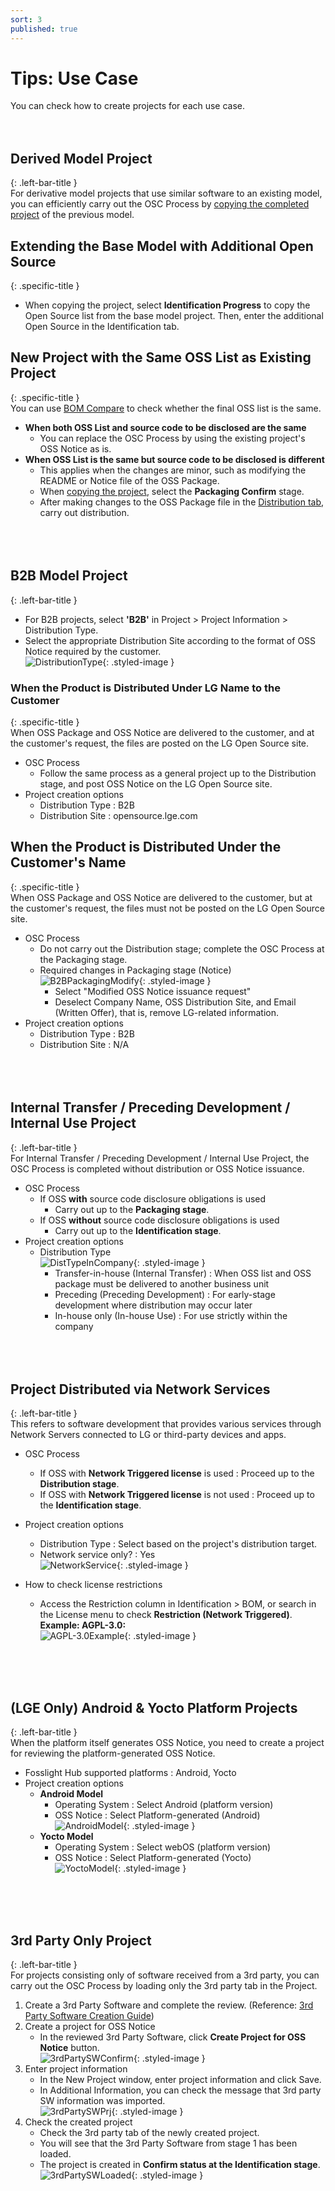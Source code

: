 ```yaml
---
sort: 3
published: true
---
```


# Tips: Use Case
You can check how to create projects for each use case.  
<br><br>

## Derived Model Project  
{: .left-bar-title }  
For derivative model projects that use similar software to an existing model,  
you can efficiently carry out the OSC Process by [copying the completed project](https://fosslight.org/hub-guide-en/tips/2_project/2_using_project_info/#project-copy) of the previous model.

## Extending the Base Model with Additional Open Source   
{: .specific-title }  
- When copying the project, select **Identification Progress** to copy the Open Source list from the base model project. Then, enter the additional Open Source in the Identification tab.  

## New Project with the Same OSS List as Existing Project   
{: .specific-title }  
You can use [BOM Compare](https://fosslight.org/hub-guide-en/tips/2_project/2_using_project_info/#bom-compare) to check whether the final OSS list is the same.<br>
- **When both OSS List and source code to be disclosed are the same**  
  - You can replace the OSC Process by using the existing project's OSS Notice as is.  
- **When OSS List is the same but source code to be disclosed is different**  
  - This applies when the changes are minor, such as modifying the README or Notice file of the OSS Package.    
  - When [copying the project](https://fosslight.org/hub-guide-en/tips/2_project/2_using_project_info/#project-copy), select the **Packaging Confirm** stage.  
  - After making changes to the OSS Package file in the [Distribution tab](https://fosslight.org/hub-guide/tips/2_project/5_distribution/#oss-package-%EC%88%98%EC%A0%95), carry out distribution.  
<br><br><br>  

## B2B Model Project  
{: .left-bar-title }  
- For B2B projects, select **'B2B'** in Project > Project Information > Distribution Type.  
- Select the appropriate Distribution Site according to the format of OSS Notice required by the customer.<br>
  ![DistributionType](../images/usecase/dist_type/distribution_type_site.png){: .styled-image } 
   
### When the Product is Distributed Under LG Name to the Customer  
{: .specific-title }  
When OSS Package and OSS Notice are delivered to the customer, and at the customer's request, the files are posted on the LG Open Source site.  
- OSC Process  
    - Follow the same process as a general project up to the Distribution stage, and post OSS Notice on the LG Open Source site.   
- Project creation options  
    - Distribution Type : B2B   
    - Distribution Site : opensource.lge.com  

## When the Product is Distributed Under the Customer's Name  
{: .specific-title }      
When OSS Package and OSS Notice are delivered to the customer, but at the customer's request, the files must not be posted on the LG Open Source site.  
- OSC Process  
    - Do not carry out the Distribution stage; complete the OSC Process at the Packaging stage.  
    - Required changes in Packaging stage (Notice)  
        ![B2BPackagingModify](../images/usecase/dist_type/b2b_packaging_modify.png){: .styled-image }  
        - Select "Modified OSS Notice issuance request"    
        - Deselect Company Name, OSS Distribution Site, and Email (Written Offer), that is, remove LG-related information.      
- Project creation options    
  - Distribution Type : B2B
  - Distribution Site : N/A  
<br><br><br>

## Internal Transfer / Preceding Development / Internal Use Project  
{: .left-bar-title }  
For Internal Transfer / Preceding Development / Internal Use Project, the OSC Process is completed without distribution or OSS Notice issuance.
- OSC Process  
    - If OSS **with** source code disclosure obligations is used  
        - Carry out up to the **Packaging stage**.  
    - If OSS **without** source code disclosure obligations is used  
        - Carry out up to the **Identification stage**.  
- Project creation options  
    - Distribution Type  
    ![DistTypeInCompany](../images/usecase/dist_type/distribution_type.png){: .styled-image }  
        - Transfer-in-house (Internal Transfer) : When OSS list and OSS package must be delivered to another business unit  
        - Preceding (Preceding Development) : For early-stage development where distribution may occur later  
        - In-house only (In-house Use) : For use strictly within the company  
<br><br><br>

## Project Distributed via Network Services  
{: .left-bar-title }  
This refers to software development that provides various services through Network Servers connected to LG or third-party devices and apps.  
- OSC Process    
    - If OSS with **Network Triggered license** is used : Proceed up to the **Distribution stage**.   
    - If OSS with **Network Triggered license** is not used : Proceed up to the **Identification stage**.   
- Project creation options  
    - Distribution Type : Select based on the project's distribution target.  
    - Network service only? : Yes  
    ![NetworkService](../images/usecase/dist_type/network_service_yes.png){: .styled-image } 

- How to check license restrictions 
    - Access the Restriction column in Identification > BOM, or search in the License menu to check **Restriction (Network Triggered)**.
    **Example: AGPL-3.0:** <br/>
    ![AGPL-3.0Example](../images/usecase/dist_type/network_restriction.png){: .styled-image } 

<br><br><br>

## (LGE Only) Android & Yocto Platform Projects  
{: .left-bar-title }  
When the platform itself generates OSS Notice, you need to create a project for reviewing the platform-generated OSS Notice.
- Fosslight Hub supported platforms : Android, Yocto    
- Project creation options  
    - **Android Model**  
        - Operating System : Select Android (platform version)  
        - OSS Notice : Select Platform-generated (Android)  
        ![AndroidModel](../images/usecase/dist_type/android_prj.png){: .styled-image }
    - **Yocto Model**  
        - Operating System : Select webOS (platform version)  
        - OSS Notice : Select Platform-generated (Yocto)  
        ![YoctoModel](../images/usecase/dist_type/yocto_prj.png){: .styled-image }  

 <br><br><br>  

## 3rd Party Only Project     
{: .left-bar-title }     
For projects consisting only of software received from a 3rd party, you can carry out the OSC Process by loading only the 3rd party tab in the Project.<br>   
1. Create a 3rd Party Software and complete the review. (Reference: [3rd Party Software Creation Guide](../../menu/5_third-party.md))  
2. Create a project for OSS Notice  
    - In the reviewed 3rd Party Software, click **Create Project for OSS Notice** button.  
    ![3rdPartySWConfirm](../images/usecase/dist_type/3rdsw_only.png){: .styled-image }   
3. Enter project information  
    - In the New Project window, enter project information and click Save.  
    - In Additional Information, you can check the message that 3rd party SW information was imported.  
    ![3rdPartySWPrj](../images/usecase/dist_type/3rdsw_new_prj.png){: .styled-image } 
4. Check the created project  
    - Check the 3rd party tab of the newly created project.  
    - You will see that the 3rd Party Software from stage 1 has been loaded.  
    - The project is created in **Confirm status at the Identification stage**.  
    ![3rdPartySWLoaded](../images/usecase/dist_type/3rdsw_prj_loaded.png){: .styled-image } 
